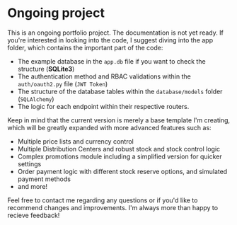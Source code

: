# Ongoing project
This is an ongoing portfolio project. The documentation is not yet ready.
If you're interested in looking into the code, I suggest diving into the app folder, which contains the important part of the code:
* The example database in the `app.db` file if you want to check the structure (**SQLite3**)
* The authentication method and RBAC validations within the `auth/oauth2.py` file (`JWT Token`)
* The structure of the database tables within the `database/models` folder (`SQLAlchemy`)
* The logic for each endpoint within their respective routers.

Keep in mind that the current version is merely a base template I'm creating, which will be greatly expanded with more advanced features such as:
* Multiple price lists and currency control
* Multiple Distribution Centers and robust stock and stock control logic
* Complex promotions module including a simplified version for quicker settings
* Order payment logic with different stock reserve options, and simulated payment methods
* and more!

Feel free to contact me regarding any questions or if you'd like to recommend changes and improvements. I'm always more than happy to recieve feedback!
